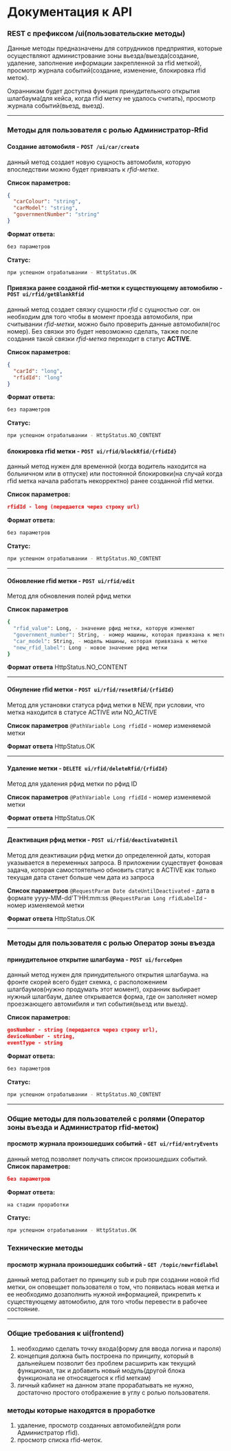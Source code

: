 # Документация к API

### REST c префиксом /ui(пользовательские методы)

Данные методы предназначены для сотрудников предприятия, которые осуществляют администрование зоны вьезда/выезда(создание, удаление, заполнение информации закрепленной за rfid меткой), просмотр журнала событий(создание, изменение, блокировка rfid меток).

Охранникам будет доступна функция принудительного открытия шлагбаума(для кейса, когда rfid метку не удалось считать), просмотр журнала событий(вьезд, выезд).

---

### Методы для пользователя с ролью Администратор-Rfid
#### Создание автомобиля - `POST /ui/car/create`
данный метод создает новую сущность автомобиля, которую впоследствии можно будет привязать к *rfid-метке*.

**Список параметров:**
```json
{
  "carColour": "string",
  "carModel": "string",
  "governmentNumber": "string"
}
```
**Формат ответа:**
```sh
без параметров
```
**Статус:**
```sh
при успешном отрабатывании - HttpStatus.OK
```
#### Привязка ранее созданой rfid-метки к существующему автомобилю - `POST ui/rfid/getBlankRfid`
данный метод создает связку сущности *rfid* с сущностью *car*. он необходим для того чтобы в момент проезда автомобиля, при считывании *rfid-метки*, можно было проверить данные автомобиля(гос номер). Без связки это будет невозможно сделать, также после создания такой связки *rfid-метка* переходит в статус **ACTIVE**.

**Список параметров:**
```json
{
  "carId": "long",
  "rfidId": "long"
}
```
**Формат ответа:**
```sh
без параметров
```
**Статус:**
```sh
при успешном отрабатывании - HttpStatus.NO_CONTENT
```
#### блокировка rfid метки  - `POST ui/rfid/blockRfid/{rfidId}`
данный метод нужен для временной (когда водитель находится на больничном или в отпуске) или постоянной блокировки(на случай когда rfid метка начала работать некорректно) ранее созданной rfid метки.

**Список параметров:**
```json
rfidId - long (передается через строку url)
```
**Формат ответа:**
```sh
без параметров
```
**Статус:**
```sh
при успешном отрабатывании - HttpStatus.NO_CONTENT
```
---

#### Обновление rfid метки - `POST ui/rfid/edit`
Метод для обновления полей рфид метки 

**Список параметров**

```sh
{
  "rfid_value": Long, - значение рфид метки, которую изменяют
  "government_number": String, - номер машины, которая привязана к метке
  "car_model": String, - модель машины, которая привязана к метке
  "new_rfid_label": Long - новое значение рфид метки
}
```

**Формат ответа**
HttpStatus.NO_CONTENT

---

#### Обнуление rfid метки - `POST ui/rfid/resetRfid/{rfidId}`
Метод для установки статуса рфид метки в NEW, при условии, что метка находится в статусе ACTIVE или NO_ACTIVE

**Список параметров**
`@PathVariable Long rfidId` - номер изменяемой метки

**Формат ответа**
HttpStatus.OK

---

#### Удаление метки - `DELETE ui/rfid/deleteRfid/{rfidId}`
Метод для удаления рфид метки по рфид ID

**Список параметров**
`@PathVariable Long rfidId` - номер изменяемой метки

**Формат ответа**
HttpStatus.OK

---

#### Деактивация рфид метки - `POST ui/rfid/deactivateUntil`
Метод для деактивации рфид метки до определенной даты, которая указывается в переменных запроса. В приложении существует
фоновая задача, которая самостоятельно обновить статус в ACTIVE как только текущая дата станет больше чем дата из запроса

**Список параметров**
`@RequestParam Date dateUntilDeactivated` - дата в формате yyyy-MM-dd'T'HH:mm:ss
`@RequestParam Long rfidLabelId` - номер изменяемой метки

**Формат ответа**
HttpStatus.OK

---

### Методы для пользователя с ролью Оператор зоны въезда

#### принудительное открытие шлагбаума  - `POST ui/forceOpen`

данный метод нужен для принудительного открытия шлагбаума. на фронте скорей всего будет схемка, с расположением шлагбаумов(нужно продумать этот момент), охранник выбирает нужный шлагбаум, далее открывается форма, где он заполняет номер проезжающего автомибиля и тип события(вьезд или выезд).

**Список параметров:**
```json
gosNumber - string (передается через строку url),
deviceNumber - string,
eventType - string
```
**Формат ответа:**
```sh
без параметров
```
**Статус:**
```sh
при успешном отрабатывании - HttpStatus.NO_CONTENT
```
---
### Общие методы для пользователей с ролями (Оператор зоны въезда и Администратор rfid-меток)
#### просмотр журнала произошедших событий  - `GET ui/rfid/entryEvents`
данный метод позволяет получать список произошедших событий.
**Список параметров:**
```json
без параметров
```
**Формат ответа:**
```sh
на стадии проработки
```
**Статус:**
```sh
при успешном отрабатывании - HttpStatus.OK
```
### Технические методы
#### просмотр журнала произошедших событий  - `GET /topic/newrfidlabel`

данный метод работает по принципу sub и pub при создании новой rfid метки, он оповещает пользователя о том, что появилась новая метка и ее необходимо дозаполнить нужной информацией, прикрепить к существующему автомобилю, для того чтобы перевести в рабочее состояние.

---

### Общие требования к ui(frontend)
1. необходимо сделать точку входа(форму для ввода логина и пароля)
2. концепция должна быть построена по принципу, который в дальнейшем позволит без проблем расширить как текущий функционал, так и добавить новый модуль(другой блока функционала не относящегося к rfid меткам)
3. личный кабинет на данном этапе прорабатывать не нужно, достаточно простого отображение в углу с ролью пользователя.

### методы которые находятся в проработке
1. удаление, просмотр созданных автомобилей(для роли Администратор rfid).
2. просмотр списка rfid-меток.
